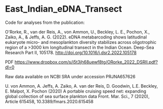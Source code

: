 # East_Indian_eDNA_Transect

Code for analyses from the publication:

O'Rorke, R., van der Reis, A., von Ammon, U., Beckley, L. E., Pochon, X., Zaiko, A., & Jeffs, A. G. (2022). eDNA metabarcoding shows latitudinal eukaryote micro- and mesoplankton diversity stabilizes across oligotrophic region of a >3000 km longitudinal transect in the Indian Ocean. Deep-Sea Research Part II, 105178. http://doi.org/10.1016/j.dsr2.2022.105178

PDF https://www.dropbox.com/s/i5t3jh68uewf8tg/ORorke_2022_DSRII.pdf?dl=0

Raw data available on NCBI SRA under accession PRJNA657626 

U. von Ammon, A. Jeffs, A. Zaiko, A. van der Reis, D. Goodwin, L.E. Beckley, E. Malpot, X. Pochon (2020) A portable cruising speed net: expanding global collection of sea surface plankton data Front. Mar. Sci., 7 (2020), Article 615458, 10.3389/fmars.2020.615458
